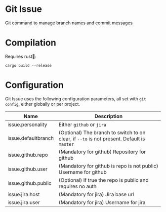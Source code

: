 # Git Issue

Git command to manage branch names and commit messages


# Compilation

Requires rust🦀:

`cargo build --release`


# Configuration

Git Issue uses the following configuration parameters, all set with `git 
config`, either globally or per project.

| Name                | Description                                                                                 |
|---------------------|---------------------------------------------------------------------------------------------|
| issue.personality   | Either `github` or `jira`                                                                   |
| issue.defaultbranch | (Optional) The branch to switch to on clear, if `--to`  is not present. Default is `master` |
| issue.github.repo   | (Mandatory for github) Repository for github                                                |
| issue.github.user   | (Mandatory for github is repo is not public) Username for github                            |
| issue.github.public | (Optional) If true the repo is public and requires no auth                                  |
| issue.jira.host     | (Mandatory for jira) Jira base url                                                          |
| issue.jira.user     | (Mandatory for jira) Username for jira                                                      |

